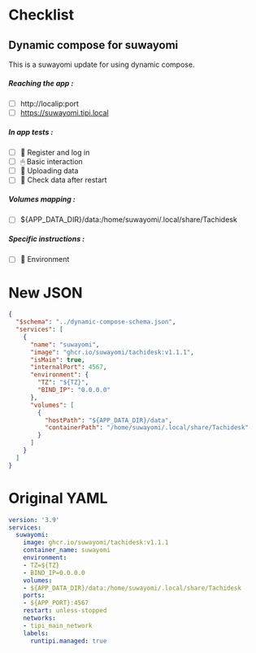 # Checklist
## Dynamic compose for suwayomi
This is a suwayomi update for using dynamic compose.
##### Reaching the app :
- [ ] http://localip:port
- [ ] https://suwayomi.tipi.local
##### In app tests :
- [ ] 📝 Register and log in
- [ ] 🖱 Basic interaction
- [ ] 🌆 Uploading data
- [ ] 🔄 Check data after restart
##### Volumes mapping :
- [ ] ${APP_DATA_DIR}/data:/home/suwayomi/.local/share/Tachidesk
##### Specific instructions :
- [ ] 🌳 Environment

# New JSON
```json
{
  "$schema": "../dynamic-compose-schema.json",
  "services": [
    {
      "name": "suwayomi",
      "image": "ghcr.io/suwayomi/tachidesk:v1.1.1",
      "isMain": true,
      "internalPort": 4567,
      "environment": {
        "TZ": "${TZ}",
        "BIND_IP": "0.0.0.0"
      },
      "volumes": [
        {
          "hostPath": "${APP_DATA_DIR}/data",
          "containerPath": "/home/suwayomi/.local/share/Tachidesk"
        }
      ]
    }
  ]
} 
```
# Original YAML
```yaml
version: '3.9'
services:
  suwayomi:
    image: ghcr.io/suwayomi/tachidesk:v1.1.1
    container_name: suwayomi
    environment:
    - TZ=${TZ}
    - BIND_IP=0.0.0.0
    volumes:
    - ${APP_DATA_DIR}/data:/home/suwayomi/.local/share/Tachidesk
    ports:
    - ${APP_PORT}:4567
    restart: unless-stopped
    networks:
    - tipi_main_network
    labels:
      runtipi.managed: true
 
```
